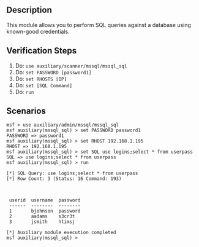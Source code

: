 ## Description

This module allows you to perform SQL queries against a database using known-good credentials.

## Verification Steps

1. Do: ```use auxiliary/scanner/mssql/mssql_sql```
2. Do: ```set PASSWORD [password1]```
3. Do: ```set RHOSTS [IP]```
4. Do: ```set [SQL Command]```
5. Do: ```run```

## Scenarios

```
msf > use auxiliary/admin/mssql/mssql_sql
msf auxiliary(mssql_sql) > set PASSWORD password1
PASSWORD => password1
msf auxiliary(mssql_sql) > set RHOST 192.168.1.195
RHOST => 192.168.1.195
msf auxiliary(mssql_sql) > set SQL use logins;select * from userpass
SQL => use logins;select * from userpass
msf auxiliary(mssql_sql) > run

[*] SQL Query: use logins;select * from userpass
[*] Row Count: 3 (Status: 16 Command: 193)



 userid  username  password
 ------  --------  --------
 1       bjohnson  password
 2       aadams    s3cr3t
 3       jsmith    htimsj

[*] Auxiliary module execution completed
msf auxiliary(mssql_sql) >
```
